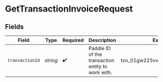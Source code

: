 # GetTransactionInvoiceRequest


## Fields

| Field                                             | Type                                              | Required                                          | Description                                       | Example                                           |
| ------------------------------------------------- | ------------------------------------------------- | ------------------------------------------------- | ------------------------------------------------- | ------------------------------------------------- |
| `transactionId`                                   | *string*                                          | :heavy_check_mark:                                | Paddle ID of the transaction entity to work with. | txn_01gw225vv6tjbb5gnt062a3k5v                    |